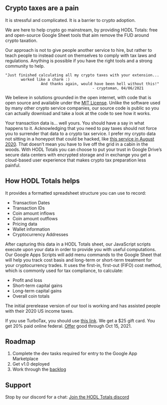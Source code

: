 ## Crypto taxes are a pain

It is stressful and complicated. It is a barrier to crypto adoption.

We are here to help crypto go mainstream, by providing HODL Totals: free and open-source Google Sheet tools that aim remove the FUD around crypto taxation.

Our approach is not to give people another service to hire, but rather to teach people to instead count on themselves to comply with tax laws and regulations. Anything is possible if you have the right tools and a strong community to help.

```
"Just finished calculating all my crypto taxes with your extension...
       worked like a charm :)
                And thanks again, would have been hell without this!"
                                       - cryptoman, 04/06/2021
```                                              

We believe in solutions grounded in the open internet, with code that is open source and available under the [MIT License](https://github.com/dogracer/hodl-totals/blob/main/LICENSE). Unlike the software used by many other crypto service companies, our source code is public so you can actually download and take a look at the code to see how it works.

Your transaction data is… well yours. You should have a say in what happens to it. Acknowledging that you need to pay taxes should not force you to surrender that data to a crypto tax service. I prefer my crypto data not sitting in a honeypot that could be hacked, like [this service in August 2020](https://www.tokenpost.com/More-than-1000-users-affected-in-a-cryptocurrency-tax-reporting-service-hack-5712). That doesn’t mean you have to live off the grid in a cabin in the woods. With HODL Totals you can choose to put your trust in Google Drive’s secure data centers with encrypted storage and in exchange you get a cloud-based user experience that makes crypto tax preparation less painful.

## How HODL Totals helps
It provides a formatted spreadsheet structure you can use to record:
- Transaction Dates
- Transaction IDs
- Coin amount inflows
- Coin amount outflows
- Pricing data
- Wallet information
- Cryptocurrency Addresses

After capturing this data in a HODL Totals sheet, our JavaScript scripts execute upon your data in order to provide you with useful computations. Our Google Apps Scripts will add menu commands to the Google Sheet that will help you track cost basis and long-term or short-term treatment for your cryptocurrency trades. It uses the first-in, first-out (FIFO) cost method, which is commonly used for tax compliance, to calculate:

- Profit and loss
- Short-term capital gains
- Long-term capital gains
- Overall coin totals

The initial prerelease version of our tool is working and has assisted people with their 2020 US income taxes.

If you use TurboTax, you should use [this link](Https://turbo.tax/x3sdq3xh).
We get a $25 gift card. You get 20% paid online federal. [Offer](https://turbotax.intuit.com/referral/terms) good through Oct 15, 2021.

## Roadmap
1. Complete the dev tasks required for entry to the Google App Marketplace
2. Get v1.0 deployed 
3. Work through the [backlog](https://trello.com/b/5E0bbIr2/hodl-totals)

## Support
Stop by our discord for a chat: [Join the HODL Totals discord](https://discord.com/invite/TWuA9DzZth)
